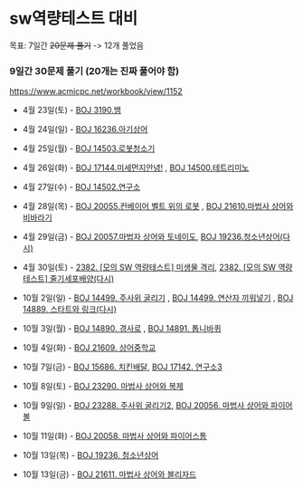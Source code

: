 # sw역량테스트 대비
목표: 7일간 ~~20문제 풀기~~ -> 12개 풀었음
     
### 9일간 30문제 풀기 (20개는 진짜 풀어야 함)

https://www.acmicpc.net/workbook/view/1152

- 4월 23일(토) - [BOJ 3190.뱀](https://www.acmicpc.net/problem/3190)
- 4월 24일(일) - [BOJ 16236.아기상어](https://www.acmicpc.net/problem/16236)
- 4월 25일(월) - [BOJ 14503.로봇청소기](https://www.acmicpc.net/problem/14503)
- 4월 26일(화) - [BOJ 17144.미세먼지안녕!](https://www.acmicpc.net/problem/17144) , [BOJ 14500.테트리미노](https://www.acmicpc.net/problem/14500)
          
- 4월 27일(수) - [BOJ 14502.연구소](https://www.acmicpc.net/problem/14502)
- 4월 28일(목) - [BOJ 20055.컨베이어 벨트 위의 로봇](https://www.acmicpc.net/problem/20055) , [BOJ 21610.마법사 상어와 비바라기](https://www.acmicpc.net/problem/21610)

- 4월 29일(금) - [BOJ 20057.마법자 상어와 토네이도](https://www.acmicpc.net/problem/20057), [BOJ 19236.청소년상어(다시)](https://www.acmicpc.net/problem/19236)
        
- 4월 30일(토) - [2382. [모의 SW 역량테스트] 미생물 격리](https://swexpertacademy.com/main/talk/solvingClub/problemView.do?solveclubId=AV6kld8aisgDFASb&contestProbId=AV597vbqAH0DFAVl&probBoxId=AV732SG66sEDFAW7&type=PROBLEM&problemBoxTitle=%EC%82%BC%EC%84%B1+%EC%8B%A0%EC%9E%85+%EB%AA%A8%EC%9D%98+sw+%EC%97%AD%EB%9F%89%ED%85%8C%EC%8A%A4%ED%8A%B8+%EB%AC%B8%EC%A0%9C%EB%AA%A8%EC%9D%8C&problemBoxCnt=10), [2382. [모의 SW 역량테스트] 줄기세포배양(다시)](https://swexpertacademy.com/main/code/problem/problemDetail.do?contestProbId=AWXRJ8EKe48DFAUo)



- 10월 2일(일) - [BOJ 14499. 주사위 굴리기](https://www.acmicpc.net/problem/14499) , [BOJ 14499. 연산자 끼워넣기](https://www.acmicpc.net/problem/14888)
 ,  [BOJ 14889. 스타트와 링크(다시)](https://www.acmicpc.net/problem/14889)
 
- 10월 3일(월) - [BOJ 14890. 경사로](https://www.acmicpc.net/problem/14890) , [BOJ 14891. 톱니바퀴](https://www.acmicpc.net/problem/14891)
  
- 10월 4일(화) - [BOJ 21609. 상어중학교](https://www.acmicpc.net/problem/21609) 

- 10월 7일(금) - [BOJ 15686. 치킨배달](https://www.acmicpc.net/problem/15686), [BOJ 17142. 연구소3](https://www.acmicpc.net/problem/17142)
- 10월 8일(토) - [BOJ 23290. 마법사 상어와 복제](https://www.acmicpc.net/problem/23290)
- 10월 9일(일) - [BOJ 23288. 주사위 굴리기2](https://www.acmicpc.net/problem/23288), [BOJ 20056. 마법사 상어와 파이어볼](https://www.acmicpc.net/problem/20056)
- 10월 11일(화) - [BOJ 20058. 마법사 상어와 파이어스톰](https://www.acmicpc.net/problem/20058)
- 10월 13일(목) - [BOJ 19236. 청소년상어](https://www.acmicpc.net/problem/19236)
- 10월 13일(금) - [BOJ 21611. 마법사 상어와 블리자드](https://www.acmicpc.net/problem/21611)
